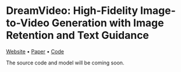 # DreamVideo: High-Fidelity Image-to-Video Generation with Image Retention and Text Guidance

[Website](https://sense39.github.io/DreamVideo/) • [Paper](#) • [Code](https://github.com/sense39/DreamVideo)

The source code and model will be coming soon.
